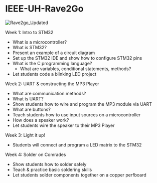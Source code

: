 # IEEE-UH-Rave2Go

![Rave2go_Updated](https://user-images.githubusercontent.com/25860232/195997262-33ea91b8-952c-4ed1-b48d-86dd42495481.png)

Week 1: Intro to STM32
  - What is a microcontroller?
  - What is STM32?
  - Present an example of a circuit diagram
  - Set up the STM32 IDE and show how to configure STM32 pins
  - What is the C programming language?
      - What are variables, conditional statements, methods?
  - Let students code a blinking LED project

Week 2: UART & constructing the MP3 Player
  - What are communication methods?
  - What is UART?
  - Show students how to wire and program the MP3 module via UART
  - What are buttons?
  - Teach students how to use input sources on a microcontroller
  - How does a speaker work?
  - Let students wire the speaker to their MP3 Player

Week 3: Light it up!
  - Students will connect and program a LED matrix to the STM32
 
Week 4: Solder on Comrades
  - Show students how to solder safely
  - Teach & practice basic soldering skills
  - Let students solder components together on a copper perfboard
  

